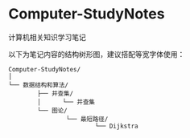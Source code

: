 # Computer-StudyNotes

计算机相关知识学习笔记

以下为笔记内容的结构树形图，建议搭配等宽字体使用：

```
Computer-StudyNotes/
│
└── 数据结构和算法/
        ├── 并查集/
        │      └── 并查集
        └── 图论/
                └── 最短路径/
                        └── Dijkstra
```
